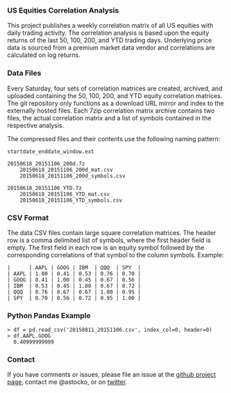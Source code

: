 ### US Equities Correlation Analysis
This project publishes a weekly correlation matrix of all US equities with 
daily trading activity. The correlation analysis is based upon the equity
returns of the last 50, 100, 200, and YTD trading days. Underlying price data
is sourced from a premium market data vendor and correlations are calculated on
log returns.


### Data Files
Every Saturday, four sets of correlation matrices are created, archived, and
uploaded containing the 50, 100, 200, and YTD equity correlation matrices. The
git repository only functions as a download URL mirror and index to the
externally hosted files. Each 7zip correlation matrix archive contains two
files, the actual correlation matrix and a list of symbols contained in the
respective analysis. 

The compressed files and their contents use the following naming pattern:

    startdate_enddate_window.ext
    
    20150618_20151106_200d.7z
	    20150618_20151106_200d_mat.csv
        20150618_20151106_200d_symbols.csv
    
    20150618_20151106_YTD.7z
        20150618_20151106_YTD_mat.csv
		20150618_20151106_YTD_symbols.csv



### CSV Format
The data CSV files contain large square correlation matrices. The header row is
a comma delimited list of symbols, where the first header field is empty. The
first field in each row is an equity symbol followed by the corresponding
correlations of that symbol to the column symbols. Example:


    |      | AAPL | GOOG | IBM  | QQQ  | SPY  |
    | AAPL | 1.00 | 0.41 | 0.53 | 0.76 | 0.70 |
    | GOOG | 0.41 | 1.00 | 0.45 | 0.67 | 0.56 |
    | IBM  | 0.53 | 0.45 | 1.00 | 0.67 | 0.72 |
    | QQQ  | 0.76 | 0.67 | 0.67 | 1.00 | 0.95 |
    | SPY  | 0.70 | 0.56 | 0.72 | 0.95 | 1.00 |


### Python Pandas Example

    > df = pd.read_csv('20150811_20151106.csv', index_col=0, header=0)
    > df.AAPL.GOOG
      0.40999999999


### Contact
If you have comments or issues, please file an issue at the
[github project page](https://github.com/astocko/corr), contact me @astocko,
or on [twitter](http://twitter.com/astocko).
